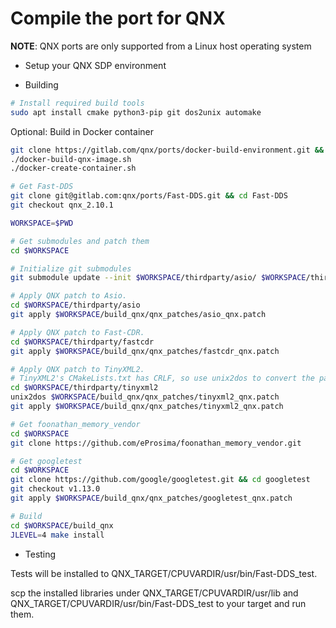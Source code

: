 # Compile the port for QNX

**NOTE**: QNX ports are only supported from a Linux host operating system

- Setup your QNX SDP environment

- Building

```bash
# Install required build tools
sudo apt install cmake python3-pip git dos2unix automake
```

Optional: Build in Docker container
```bash
git clone https://gitlab.com/qnx/ports/docker-build-environment.git && cd docker-build-environment
./docker-build-qnx-image.sh
./docker-create-container.sh
```

```bash
# Get Fast-DDS
git clone git@gitlab.com:qnx/ports/Fast-DDS.git && cd Fast-DDS
git checkout qnx_2.10.1

WORKSPACE=$PWD

# Get submodules and patch them
cd $WORKSPACE

# Initialize git submodules
git submodule update --init $WORKSPACE/thirdparty/asio/ $WORKSPACE/thirdparty/fastcdr $WORKSPACE/thirdparty/tinyxml2/

# Apply QNX patch to Asio.
cd $WORKSPACE/thirdparty/asio
git apply $WORKSPACE/build_qnx/qnx_patches/asio_qnx.patch

# Apply QNX patch to Fast-CDR.
cd $WORKSPACE/thirdparty/fastcdr
git apply $WORKSPACE/build_qnx/qnx_patches/fastcdr_qnx.patch

# Apply QNX patch to TinyXML2.
# TinyXML2's CMakeLists.txt has CRLF, so use unix2dos to convert the patch to CRLF.
cd $WORKSPACE/thirdparty/tinyxml2
unix2dos $WORKSPACE/build_qnx/qnx_patches/tinyxml2_qnx.patch
git apply $WORKSPACE/build_qnx/qnx_patches/tinyxml2_qnx.patch

# Get foonathan_memory_vendor
cd $WORKSPACE
git clone https://github.com/eProsima/foonathan_memory_vendor.git

# Get googletest
cd $WORKSPACE
git clone https://github.com/google/googletest.git && cd googletest
git checkout v1.13.0
git apply $WORKSPACE/build_qnx/qnx_patches/googletest_qnx.patch

# Build
cd $WORKSPACE/build_qnx
JLEVEL=4 make install
```

- Testing

Tests will be installed to QNX_TARGET/CPUVARDIR/usr/bin/Fast-DDS_test.

scp the installed libraries under QNX_TARGET/CPUVARDIR/usr/lib and QNX_TARGET/CPUVARDIR/usr/bin/Fast-DDS_test to your target and run them.
